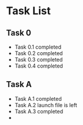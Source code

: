 # Task List

## Task 0
* Task 0.1 completed
* Task 0.2 completed
* Task 0.3 completed
* Task 0.4 completed
  
## Task A
* Task A.1 completed
* Task A.2 launch file is left
* Task A.3 completed
* 
  